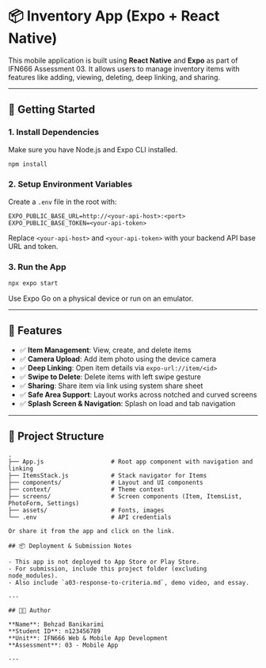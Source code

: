 # 📦 Inventory App (Expo + React Native)

This mobile application is built using **React Native** and **Expo** as part of IFN666 Assessment 03. It allows users to manage inventory items with features like adding, viewing, deleting, deep linking, and sharing.

---

## 🚀 Getting Started

### 1. Install Dependencies

Make sure you have Node.js and Expo CLI installed.

```bash
npm install
```

### 2. Setup Environment Variables

Create a `.env` file in the root with:

```env
EXPO_PUBLIC_BASE_URL=http://<your-api-host>:<port>
EXPO_PUBLIC_BASE_TOKEN=<your-api-token>
```

Replace `<your-api-host>` and `<your-api-token>` with your backend API base URL and token.

### 3. Run the App

```bash
npx expo start
```

Use Expo Go on a physical device or run on an emulator.

---

## 📱 Features

- ✅ **Item Management**: View, create, and delete items
- ✅ **Camera Upload**: Add item photo using the device camera
- ✅ **Deep Linking**: Open item details via `expo-url://item/<id>`
- ✅ **Swipe to Delete**: Delete items with left swipe gesture
- ✅ **Sharing**: Share item via link using system share sheet
- ✅ **Safe Area Support**: Layout works across notched and curved screens
- ✅ **Splash Screen & Navigation**: Splash on load and tab navigation

---

## 🧱 Project Structure

```
.
├── App.js                   # Root app component with navigation and linking
├── ItemsStack.js            # Stack navigator for Items
├── components/              # Layout and UI components
├── context/                 # Theme context
├── screens/                 # Screen components (Item, ItemsList, PhotoForm, Settings)
├── assets/                  # Fonts, images
└── .env                     # API credentials

Or share it from the app and click on the link.

## 📦 Deployment & Submission Notes

- This app is not deployed to App Store or Play Store.
- For submission, include this project folder (excluding node_modules).
- Also include `a03-response-to-criteria.md`, demo video, and essay.

---

## 👨‍🎓 Author

**Name**: Behzad Banikarimi  
**Student ID**: n123456789  
**Unit**: IFN666 Web & Mobile App Development  
**Assessment**: 03 - Mobile App

---